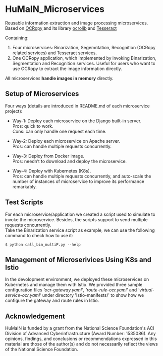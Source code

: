 # HuMaIN_Microservices
Reusable information extraction and image processing microservices. Based on [OCRopy](https://github.com/tmbdev/ocropy) and its library [ocrolib](https://github.com/tmbdev/ocropy/tree/master/ocrolib) and [Tesseract](https://github.com/tesseract-ocr/tesseract)

Containing:<br/>
1) Four microservices: Binarization, Segemntation, Recognition (OCRopy related services) and Tesseract services.<br/>
2) One OCRopy application, which implemented by invoking Binarization, Segmentation and Recognition services. Useful for users who want to use OCRopy to extract the image information directly.<br/>

All microservices **handle images in memory** directly.<br/>

## Setup of Microservices
Four ways (details are introduced in README.md of each microservice project):<br/>

* Way-1: Deploy each microservice on the Django built-in server.<br/>
Pros: quick to work.<br/>
Cons: can only handle one request each time.<br/>

* Way-2: Deploy each microservice on Apache server.<br/>
Pros: can handle multiple requests concurrently.<br/>

* Way-3: Deploy from Docker image.<br/>
Pros: needn’t to download and deploy the microservice.<br/>

* Way-4: Deploy with Kubernetes (K8s).<br/>
Pros: can handle multiple requests concurrently, and auto-scale the number of instances of microservice to improve its performance remarkably.

## Test Scripts
For each microservice/application we created a script used to simulate to invoke the microservice. Besides, the scripts support to send multiple requests concurrently.<br/>
Take the Binarization service script as example, we can use the following command to check how to use it:<br/>
```
$ python call_bin_multiP.py --help
```

## Management of Microserivices Using K8s and Istio
In the devolopment environment, we deployed these microservices on Kubernetes and manage them with Istio. We provided three sample configuration files *'ocr-gateway.yaml'*, *'route-rule-ocr.yaml'* and *'virtual-service-ocr.yaml'* under directory 'Istio-manifests/' to show how we configure the gateway and route rules in Istio.

## Acknowledgement
HuMaIN is funded by a grant from the National Science Foundation's ACI Division of Advanced Cyberinfrastructure (Award Number: 1535086).
Any opinions, findings, and conclusions or recommendations expressed in this material are those of the author(s) and
do not necessarily reflect the views of the National Science Foundation.
